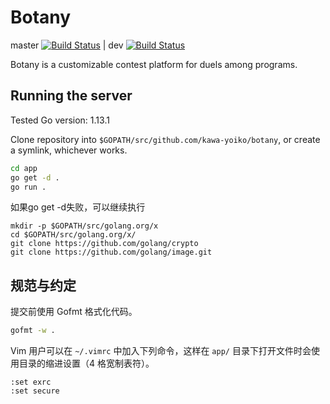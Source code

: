 # Botany

master [![Build Status](https://travis-ci.com/kawa-yoiko/botany.svg?token=GcJo7cdxZitoWy9qXz8p&branch=master)](https://travis-ci.com/kawa-yoiko/botany) | dev [![Build Status](https://travis-ci.com/kawa-yoiko/botany.svg?token=GcJo7cdxZitoWy9qXz8p&branch=dev)](https://travis-ci.com/kawa-yoiko/botany)

Botany is a customizable contest platform for duels among programs.

## Running the server

Tested Go version: 1.13.1

Clone repository into `$GOPATH/src/github.com/kawa-yoiko/botany`, or create a symlink, whichever works.

```sh
cd app
go get -d .
go run .
```
如果go get -d失败，可以继续执行

```shell script
mkdir -p $GOPATH/src/golang.org/x
cd $GOPATH/src/golang.org/x/
git clone https://github.com/golang/crypto
git clone https://github.com/golang/image.git
```

## 规范与约定

提交前使用 Gofmt 格式化代码。

```sh
gofmt -w .
```

Vim 用户可以在 `~/.vimrc` 中加入下列命令，这样在 `app/` 目录下打开文件时会使用目录的缩进设置（4 格宽制表符）。

```vimrc
:set exrc
:set secure
```
